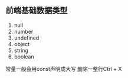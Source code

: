 ## 前端基础数据类型
1. null
2. number
3. undefined
4. object
5. string
6. boolean

常量一般会用const声明成大写
删除一整行Ctrl + X